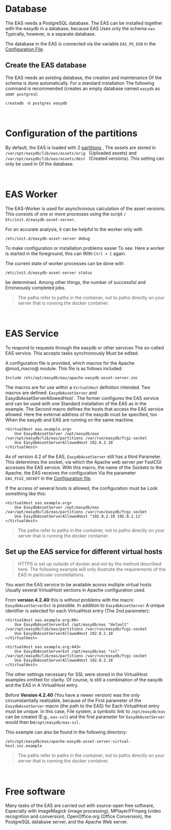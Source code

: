 Database
=========

The EAS needs a PostgreSQL database.
The EAS can be installed together with the easydb in a database, because EAS
Uses only the schema `eas`. Typically, however, is a separate database.

The database in the EAS is connected via the variable `EAS_PG_DSN` in the
[Configuration File](/sysadmin/eas/conf/conf.html).

Create the EAS database
-------------------------

The EAS needs an existing database, the creation and maintenance
Of the schema is done automatically. For a standard installation
The following command is recommended (creates an empty database named `easydb` as user` postgres`):

    createdb -U postgres easydb

&nbsp;

Configuration of the partitions
=============================

By default, the EAS is loaded with 2 [partitions](/sysadmin/eas/partitions/partitions.html)
, The assets are stored in `/var/opt/easydb/lib/eas/assets/orig `
(Uploaded assets) and `/var/opt/easydb/lib/eas/assets/dest `
(Created versions). This setting can only be used in
Of the database.

&nbsp;

EAS Worker
==========

The EAS-Worker is used for asynchronous calculation of the asset versions.
This consists of one or more processes using the script
`/ Etc/init.d/easydb-asset-server`.

For an accurate analysis, it can be helpful to the worker only with

    /etc/init.d/easydb-asset-server debug

To make configuration or installation problems easier
To see. Here a worker is started in the foreground, this can
With `Ctrl + C` again.

The current state of worker processes can be done with

    /etc/init.d/easydb-asset-server status

be determined. Among other things, the number of successful and
Erroneously completed jobs.

> The paths refer to paths in the container, not to paths directly on your server that is running the docker container.

&nbsp;

EAS Service
===========

To respond to requests through the easydb or other services
The so-called EAS service. This accepts tasks synchronously
Must be edited.

A configuration file is provided, which macros for the
Apache @mod_macro@ module. This file is as follows
included:

    Include /etc/opt/easydb/eas/apache-easydb-asset-server.inc

The macros are for use within a `VirtualHost` definition
intended. Two macros are defined: `EasydbAssetServer` and`
`EasydbAssetServerAllowedHost`. The former configures the
EAS service and can be used with one
Standard installation of the EAS as in the example. The
Second macro defines the hosts that access the EAS service
allowed. Here the external address of the easydb must be specified, too
When the easydb and EAS are running on the same machine.

    <VirtualHost eas.example.org>
        Use EasydbAssetServer /opt/easydb/eas /var/opt/easydb/lib/eas/partitions /var/run/easydb/fcgi-socket
        Use EasydbAssetServerAllowedHost 192.0.2.10
    </VirtualHost>


As of version 4.2 of the EAS, `EasydbAssetServer` still has a third
Parameter. This determines the socket, via which the Apache web server per
FastCGI accesses the EAS service. With this macro, the name of the
Sockets to the Apache, the EAS receives the configuration
Via the parameter `EAS_FCGI_SOCKET` in the
[Configuration file](/sysadmin/eas/conf/conf.html).

If the access of several hosts is allowed, the configuration must be
Look something like this:

    <VirtualHost eas.example.org>
        Use EasydbAssetServer /opt/easydb/eas /var/opt/easydb/lib/eas/partitions /var/run/easydb/fcgi-socket
        Use EasydbAssetServerAllowedHost "192.0.2.10 192.0.2.11"
    </VirtualHost>

> The paths refer to paths in the container, not to paths directly on your server that is running the docker container.

Set up the EAS service for different virtual hosts
------------------------------------------------------------

> HTTPS is set up outside of docker and not by the method described here. The following example will only illustrate the requirements of the EAS in particular constellations.

You want the EAS service to be available across multiple virtual hosts
Usually several VirtualHost sections in Apache configuration
used.

From **version 4.2.40** this is without problems with the macro
`EasydbAssetServerExt` is possible. In addition to `EasydbAssetServer`
A unique identifier is selected for each VirtualHost entry
(The 2nd parameter):

~~~~
<VirtualHost eas.example.org:80>
    Use EasydbAssetServerExt /opt/easydb/eas "default" /var/opt/easydb/lib/eas/partitions /var/run/easydb/fcgi-socket
    Use EasydbAssetServerAllowedHost 192.0.2.10
</VirtualHost>

<VirtualHost eas.example.org:443>
    Use EasydbAssetServerExt /opt/easydb/eas "ssl" /var/opt/easydb/lib/eas/partitions /var/run/easydb/fcgi-socket
    Use EasydbAssetServerAllowedHost 192.0.2.10
</VirtualHost>
~~~~

The other settings necessary for SSL were stored in the
VirtualHost examples omitted for clarity.
Of course, is still a combination of the easydb and the EAS in
A VirtualHost entry.

Before **Version 4.2.40** (You have a newer version) was the only circumstantially realizable, because of the
First parameter of the `EasydbAssetServer` macro (the path to the EAS) for
Each VirtualHost entry must be unique. In this case,
File system, a symbolic link to `/opt/easydb/eas` can be created
(E.g., `eas-ssl`) and the first parameter for
`EasydbAssetServer` would then be`/opt/easydb/eas-ssl`.

This example can also be found in the following directory:

    /etc/opt/easydb/eas/apache-easydb-asset-server-virtual-host.inc.example

> The paths refer to paths in the container, not to paths directly on your server that is running the docker container.

&nbsp;

Free software
==============

Many tasks of the EAS are carried out with source-open free software,
Especially with ImageMagick (image processing), MPlayer/FFmpeg (video recognition and conversion),
OpenOffice.org (Office Conversion), the PostgreSQL database server, and the Apache Web server.